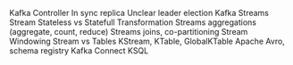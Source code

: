 Kafka Controller
In sync replica
Unclear leader election
Kafka Streams
Stream Stateless vs Statefull Transformation
Streams aggregations (aggregate, count, reduce)
Streams joins, co-partitioning
Stream Windowing
Stream vs Tables
KStream, KTable, GlobalKTable
Apache Avro, schema registry
Kafka Connect
KSQL 
